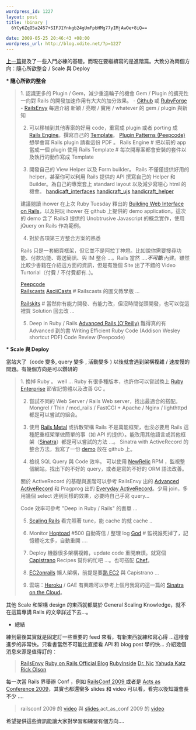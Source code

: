 ```yaml
--- 
wordpress_id: 1227
layout: post
title: !binary |
  6YCy6ZqO5a2457+SIFJ1Ynkgb24gUmFpbHMg77yIMjAwOe+8iQ==

date: 2009-05-25 20:46:43 +08:00
wordpress_url: http://blog.xdite.net/?p=1227
---
```

<a href="http://blog.xdite.net/?p=1190">上一篇</a>提及了一些入門必練的基礎。而現在要繼續寫的是進階篇。大致分為兩個方向：隨心所欲整合 / Scale 與 Deploy

<strong>* 隨心所欲的整合</strong>



<blockquote>1. 認識更多的 Plugin / Gem，減少重造輪子的機會
Gem / Plugin 的擴充性一向對 Rails 的開發加速作用有大大的加分效果。
- <a href="http://github.com">Github</a> 或 <a href="http://rubyforge.org">RubyForge</a>
- <a href="http://railsenvy.com">RailsEnvy</a> 每週介紹 新穎 / 亮眼 / 實用 / whatever 的 gem / plugin 與新知

2. 可以移植到其他專案的好用 code，重寫成 plugin 或者 porting 成 <a href="http://blog.xdite.net/?p=1126">Rails Engine</a>。撰寫自己的 <a href="http://blog.xdite.net/?p=1133">Template</a>。
<a href="https://peepcode.com/products/rails-2-plugin-patterns">Plugin Patterns (Peepcode)</a> 想學會寫 Rails plugin 請看這份 PDF 。
Rails Engine # 把以前的 app 當成一個 plugin 使用
Rails Template # 每次開專案都會安裝的套件以及執行的動作寫成 Template

3. 開發自己的 View Helper 以及 Form builder。
Rails 不僅僅提供好用的 helper，甚至你可以利用 Rails 提供的 API 撰寫自己的 Helper 和 Builder。為自己的專案套上 standard layout 以及減少寫噁心 html 的機會。
 <a href="http://github.com/ihower/handicraft-interfaces/tree/master">handicaft_interfaces</a>
 <a href="http://github.com/ihower/handicraft_ujs/tree/master">handicraft_ujs</a>
 <a href="http://github.com/ihower/handicraft_helper/tree/master">handicraft_helper</a>

建議閱讀 ihower 在上次 Ruby Tuesday 釋出的 <a href="http://www.slideshare.net/ihower/building-web-interface-on-rails?type=presentation">Building Web Interface on Rails</a>，以及把玩 ihower 在 github 上提供的 demo application。這次的 demo 含了 Rails3 提供的 Unobtrusive Javascript 的概念實作，使用 jQuery on Rails 作為範例。

4. 對於各項第三方整合方案的熟悉 

Rails 只是一套網頁框架，但它並不是阿拉丁神燈。比如說你需要搜尋功能、付款功能、寄送簡訊、與 IM 整合 ...。Rails 當然 ....<strong>*不可能*</strong> 內建。雖然比較少書籍在介紹這方面的資訊，但是有幾個 Site 出了不錯的 Video Turtorial（付費 / 不付費都有..)。

<a href="http://peepcode.com">Peepcode</a>  
<a href="http://railscasts.com/">Railscasts</a>
<a href="http://asciicasts.com">AsciiCasts</a> # Railscasts 的圖文教學版 ...

<a href="http://railskits.com/">Railskits</a> # 當然你有能力開發、有能力改，但沒時間從頭開發，也可以從這裡買 Solution 回去改 ...

5. Deep in Ruby / Rails
<a href="http://www.oreilly.com/catalog/9780596510329/index.html">Advanced Rails (O’Reilly)</a> 難得真的有 Advanced 到的書
Writing Efficient Ruby Code (Addison Wesley shortcut PDF) 
Code Review (Peepcode)</blockquote>


<strong>
* Scale 與 Deploy</strong>

當站大了（code 變多, query 變多 , 活動變多 ) 以後就會遇到架構複雜 / 速度慢的問題。有幾個方向是可以鑽研的



<blockquote>1. 換掉 Ruby 。
well ... Ruby 有很多種版本，也許你可以嘗試換上 <a href="http://www.rubyenterpriseedition.com/">Ruby Enterprise</a> 節省記憶體以及改善 GC 。

2. 嘗試不同的 Web Server / Rails Web server，找出最適合的搭配。
Mongrel / Thin / mod_rails / FastCGI +  Apache / Nginx / lighthttpd 都是可以嘗試的組合。

3. 使用 <a href="http://weblog.rubyonrails.org/2008/12/17/introducing-rails-metal">Rails Metal</a> 或拆散架構 
Rails 不是萬能框架，也沒必要用 Rails 這種肥重框架單做簡單的事（如 API 的提供）。能改用其他語言或其他框架（<a href="http://www.sinatrarb.com/ ">Sinatra</a>）都是可以嘗試的方法 ...。
Sinatra with ActiveRecord 的整合方法，我寫了一份 <a href="http://github.com/xdite/twitter-message-wall/tree/master">demo</a> 放在 github 上。

4. 檢視 SQL Query 與 Code 效率。
可以使用 <a href="http://www.newrelic.com/">NewRelic</a> RPM ，監視整個網站。找出下的不好的 query，或者是寫的不好的 ORM 語法改善。

關於 ActiveRecord 的基礎與進階可以參考 RailsEnvy 出的 <a href="http://envycasts.com/products/advanced-activerecord">Advanced ActiveRecord</a> 和 Pragprog 出的 <a href="http://www.pragprog.com/screencasts/v-rbar/everyday-active-record">Everyday ActiveRecord</a>。少用 join，多用幾個 select 達到同樣的效果，必要時自己手寫 query...

Code 效率可參考 "Deep in Ruby / Rails" 的書單 ...

5. <a href="http://railslab.newrelic.com/scaling-rails">Scaling Rails</a> 
看完照著 tune，能 cache 的就 cache ..

6. Monitor 
<a href="http://hoptoadapp.com/welcome">Hoptoad</a> #500 自動寄信 / 整理 log 
<a href="http://god.rubyforge.org/">God</a>  # 監視誰死掉了，記憶體吃太多，自動重開 ....

7. Deploy 
機器很多架構複雜，update code 重開麻煩。就寫個 <a href="http://www.capify.org/">Capistrano</a> Recipes 幫你的忙吧 ...。也可搭配 <a href="http://www.orug.org/articles/2009/05/18/cooking-with-chef">Chef</a>。

8. <a href="http://ec2onrails.rubyforge.org/">EC2onrails</a>
懶人架構，前提是要<a href="http://blog.xdite.net/?p=734">熟 EC2</a> 與 Capistrano ...

9. 雲端：<a href="http://heroku.com">Heroku</a> / GAE
有興趣可以參考上個月我寫的這一篇的 <a href="http://blog.xdite.net/?p=1152">Sinatra on the Cloud</a>。</blockquote>

其他 Scale 和架構 design 的東西就都屬於 General Scaling Knowledge，就不在這篇專講 Rails 的文章詳述下去...。

* 總結

練到最後其實就是固定訂一些重要的 feed 來看，有新東西就練和寫心得 ...這樣會進步的非常快。只看書當然不可能比直接看 API 和 blog post 學的快...
介紹幾個消息來源是值得訂的：


<blockquote>
<a href="http://www.railsenvy.com/">RailsEnvy</a>
<a href="http://weblog.rubyonrails.org/">Ruby on Rails Official Blog</a>
<a href="http://www.rubyinside.com/">RubyInside</a>
<a href="http://drnicwilliams.com/">Dr. Nic</a>
<a href="http://yehudakatz.com/">Yahuda Katz</a>
<a href="http://techno-weenie.net/">Rick Olson</a></blockquote>

每一次當 Rails 界舉辦 Conf ，例如 <a href="http://www.railsconf.com">RailsConf 2009 </a>或者是 <a href="http://www.actsasconference.com/">Acts as Conference 2009</a>，其實也都還蠻多 slides 和 video 可以看，看完以後知識會長不少 ....

<blockquote>
railsconf 2009 的 <a href="http://railsconf.blip.tv/">video</a> 與 <a href="http://en.oreilly.com/rails2009/public/schedule/proceedings">slides </a>
act_as_conf 2009 的 <a href="http://www.techscreencast.com/tag/actsasconference-2009">video</a> </blockquote>

希望提供這些資訊能讓大家對學習和練習有個方向....
